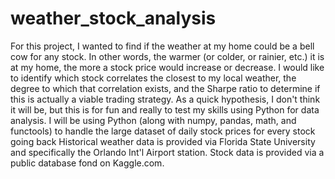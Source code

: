 # weather_stock_analysis

For this project, I wanted to find if the weather at my home could be a bell cow for any stock. In other words, the warmer (or colder, or rainier, etc.) it is at my home, the more a stock price would increase or decrease. I would like to identify which stock correlates the closest to my local weather, the degree to which that correlation exists, and the Sharpe ratio to determine if this is actually a viable trading strategy. As a quick hypothesis, I don't think it will be, but this is for fun and really to test my skills using Python for data analysis. I will be using Python (along with numpy, pandas, math, and functools) to handle the large dataset of daily stock prices for every stock going back
Historical weather data is provided via Florida State University and specifically the Orlando Int'l Airport station. 
Stock data is provided via a public database fond on Kaggle.com.
